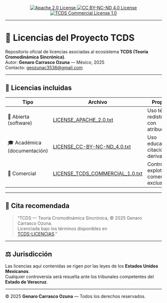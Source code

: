 <p align="center">

  <a href="https://github.com/geozunac3536-jpg/TCDS-LICENCIAS/blob/main/LICENSE_APACHE_2.0.txt">
    <img src="https://img.shields.io/badge/License-Apache%202.0-blue.svg" alt="Apache 2.0 License">
  </a>

  <a href="https://github.com/geozunac3536-jpg/TCDS-LICENCIAS/blob/main/LICENSE_CC-BY-NC-ND_4.0.txt">
    <img src="https://img.shields.io/badge/License-CC--BY--NC--ND%204.0-lightgrey.svg" alt="CC BY-NC-ND 4.0 License">
  </a>

  <a href="https://github.com/geozunac3536-jpg/TCDS-LICENCIAS/blob/main/LICENSE_TCDS_COMMERCIAL_1.0.txt">
    <img src="https://img.shields.io/badge/License-TCDS%20Commercial%201.0-darkred.svg" alt="TCDS Commercial License 1.0">
  </a>

</p>

---

# 📘 Licencias del Proyecto TCDS

Repositorio oficial de licencias asociadas al ecosistema **TCDS (Teoría Cromodinámica Sincrónica)**.  
Autor: **Genaro Carrasco Ozuna** — México, 2025  
Contacto: [geozunac3536@gmail.com](mailto:geozunac3536@gmail.com)

---

## 🧩 Licencias incluidas

| Tipo | Archivo | Propósito |
|------|----------|------------|
| 🧩 Abierta (software) | [LICENSE_APACHE_2.0.txt](LICENSE_APACHE_2.0.txt) | Uso técnico y redistribución con atribución |
| 🎓 Académica (documentación) | [LICENSE_CC-BY-NC-ND_4.0.txt](LICENSE_CC-BY-NC-ND_4.0.txt) | Uso educativo y citacional, sin derivaciones |
| 💼 Comercial | [LICENSE_TCDS_COMMERCIAL_1.0.txt](LICENSE_TCDS_COMMERCIAL_1.0.txt) | Control y explotación comercial exclusiva |

---

## 🔗 Cita recomendada

> “TCDS — Teoría Cromodinámica Sincrónica, © 2025 Genaro Carrasco Ozuna.  
> Licenciada bajo los términos disponibles en  
> [TCDS-LICENCIAS](https://github.com/geozunac3536-jpg/TCDS-LICENCIAS).”

---

## ⚖️ Jurisdicción

Las licencias aquí contenidas se rigen por las leyes de los **Estados Unidos Mexicanos**.  
Cualquier controversia será resuelta ante los tribunales competentes del **Estado de Veracruz**.

---

© 2025 **Genaro Carrasco Ozuna** — Todos los derechos reservados.
